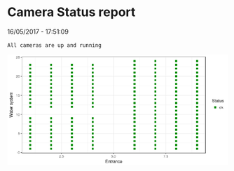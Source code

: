 Camera Status report
================
16/05/2017 - 17:51:09

    All cameras are up and running

![](camreport_files/figure-markdown_github/unnamed-chunk-2-1.png)
